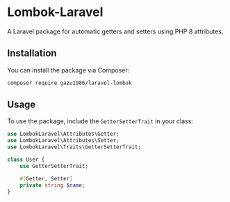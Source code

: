 # Lombok-Laravel

A Laravel package for automatic getters and setters using PHP 8 attributes.

## Installation

You can install the package via Composer:

```bash
composer require gazu1986/laravel-lombok
```

## Usage

To use the package, include the `GetterSetterTrait` in your class:

```php
use LombokLaravel\Attributes\Getter;
use LombokLaravel\Attributes\Setter;
use LombokLaravel\Traits\GetterSetterTrait;

class User {
    use GetterSetterTrait;

    #[Getter, Setter]
    private string $name;
}
```
